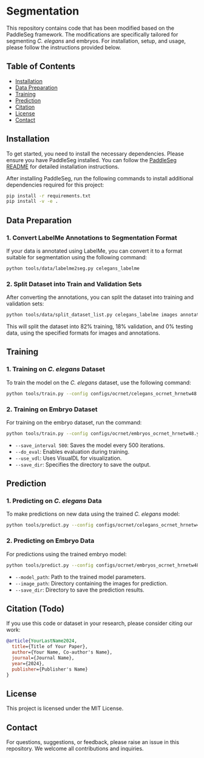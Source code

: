 
# Segmentation

This repository contains code that has been modified based on the PaddleSeg framework. The modifications are specifically tailored for segmenting *C. elegans* and embryos. For installation, setup, and usage, please follow the instructions provided below.

## Table of Contents

- [Installation](#installation)
- [Data Preparation](#data-preparation)
- [Training](#training)
- [Prediction](#prediction)
- [Citation](#citation)
- [License](#license)
- [Contact](#contact)

## Installation

To get started, you need to install the necessary dependencies. Please ensure you have PaddleSeg installed. You can follow the [PaddleSeg README](https://github.com/PaddlePaddle/PaddleSeg) for detailed installation instructions.

After installing PaddleSeg, run the following commands to install additional dependencies required for this project:

```bash
pip install -r requirements.txt
pip install -v -e .
```

## Data Preparation

### 1. Convert LabelMe Annotations to Segmentation Format

If your data is annotated using LabelMe, you can convert it to a format suitable for segmentation using the following command:

```bash
python tools/data/labelme2seg.py celegans_labelme
```

### 2. Split Dataset into Train and Validation Sets

After converting the annotations, you can split the dataset into training and validation sets:

```bash
python tools/data/split_dataset_list.py celegans_labelme images annotations --split 0.82 0.18 0.0 --format png png
```

This will split the dataset into 82% training, 18% validation, and 0% testing data, using the specified formats for images and annotations.

## Training

### 1. Training on *C. elegans* Dataset

To train the model on the *C. elegans* dataset, use the following command:

```bash
python tools/train.py --config configs/ocrnet/celegans_ocrnet_hrnetw48.yml --save_interval 500 --do_eval --use_vdl --save_dir output_elegans
```

### 2. Training on Embryo Dataset

For training on the embryo dataset, run the command:

```bash
python tools/train.py --config configs/ocrnet/embryos_ocrnet_hrnetw48.yml --save_interval 500 --do_eval --use_vdl --save_dir output_elegans
```

- `--save_interval 500`: Saves the model every 500 iterations.
- `--do_eval`: Enables evaluation during training.
- `--use_vdl`: Uses VisualDL for visualization.
- `--save_dir`: Specifies the directory to save the output.

## Prediction

### 1. Predicting on *C. elegans* Data

To make predictions on new data using the trained *C. elegans* model:

```bash
python tools/predict.py --config configs/ocrnet/celegans_ocrnet_hrnetw48.yml --model_path output_0510/best_model_p/model.pdparams --image_path N2-embryo-10um-SRx5 --save_dir output_0510/n2_embryo_result
```

### 2. Predicting on Embryo Data

For predictions using the trained embryo model:

```bash
python tools/predict.py --config configs/ocrnet/embryos_ocrnet_hrnetw48.yml --model_path xxxx/model.pdparams --image_path xxxx --save_dir output_xxx
```

- `--model_path`: Path to the trained model parameters.
- `--image_path`: Directory containing the images for prediction.
- `--save_dir`: Directory to save the prediction results.

## Citation (Todo)

If you use this code or dataset in your research, please consider citing our work:

```bibtex
@article{YourLastName2024,
  title={Title of Your Paper},
  author={Your Name, Co-author's Name},
  journal={Journal Name},
  year={2024},
  publisher={Publisher's Name}
}
```

## License

This project is licensed under the MIT License.

## Contact

For questions, suggestions, or feedback, please raise an issue in this repository. We welcome all contributions and inquiries.
```